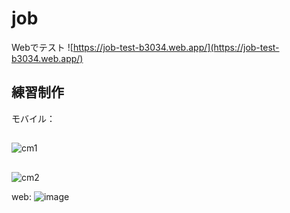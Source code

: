 # job
Webでテスト
![https://job-test-b3034.web.app/](https://job-test-b3034.web.app/)
## 練習制作　
モバイル：
##
![cm1](https://github.com/282207134/job/assets/83965106/e1ceffa3-8827-4345-9bb1-2fc8fa867878)
##
![cm2](https://github.com/282207134/job/assets/83965106/778a242d-cf23-4110-810f-b7850f223865)


web:
![image](https://github.com/282207134/job/assets/83965106/e4507ef1-a1dd-4113-a0d3-17c9ec40e7d1)


